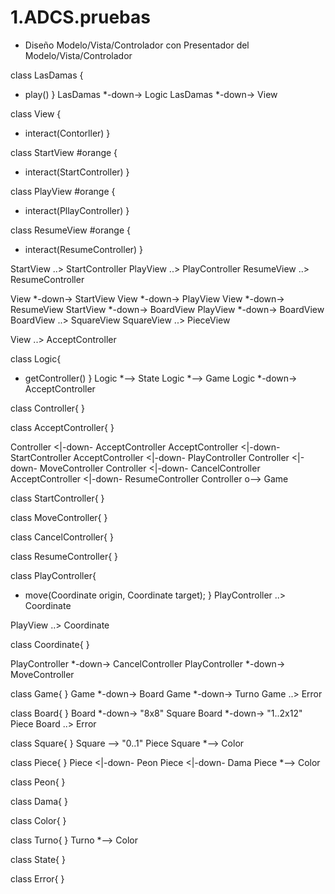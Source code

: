 # 1.ADCS.pruebas

- Diseño Modelo/Vista/Controlador con Presentador del Modelo/Vista/Controlador

class LasDamas {
+ play()
}
LasDamas *-down-> Logic
LasDamas *-down-> View

class View {
+ interact(Contorller)
}

class StartView #orange {
+ interact(StartController)
}

class PlayView  #orange {
+ interact(PllayController)
}

class ResumeView  #orange {
+ interact(ResumeController)
}

StartView ..> StartController
PlayView ..> PlayController
ResumeView ..> ResumeController

View *-down-> StartView
View *-down-> PlayView
View *-down-> ResumeView
StartView *-down-> BoardView
PlayView *-down-> BoardView
BoardView ..> SquareView
SquareView ..> PieceView

View ..> AcceptController

class Logic{
+ getController()
}
Logic *--> State
Logic *--> Game
Logic *-down-> AcceptController

class Controller{
}

class AcceptController{
}

Controller <|-down- AcceptController
AcceptController <|-down- StartController
AcceptController <|-down- PlayController
Controller <|-down- MoveController
Controller <|-down- CancelController
AcceptController <|-down- ResumeController
Controller o--> Game

class StartController{
}

class MoveController{
}

class CancelController{
}

class ResumeController{
}

class PlayController{
+ move(Coordinate origin, Coordinate target);
}
PlayController ..> Coordinate

PlayView ..> Coordinate

class Coordinate{
}

PlayController *-down-> CancelController
PlayController *-down-> MoveController


class Game{
}
Game *-down-> Board
Game *-down-> Turno
Game ..> Error

class Board{
}
Board *-down-> "8x8" Square
Board *-down-> "1..2x12" Piece
Board ..> Error

class Square{
}
Square  --> "0..1" Piece
Square *--> Color

class Piece{
}
Piece <|-down- Peon
Piece <|-down- Dama
Piece *--> Color 

class Peon{
}

class Dama{
}

class Color{
}

class Turno{
}
Turno *--> Color

class State{
}

class Error{
}